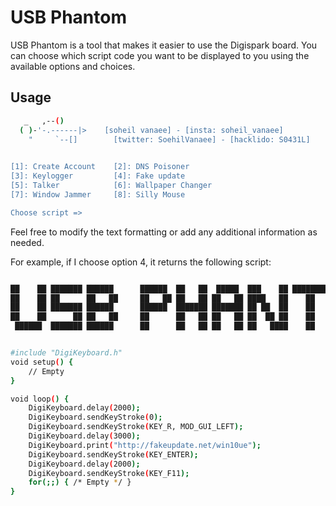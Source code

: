# USB Phantom

USB Phantom is a tool that makes it easier to use the Digispark board. You can choose which script code you want to be displayed to you using the available options and choices.

## Usage

```bash
   _   ,--()
  ( )-'-.------|>    [soheil vanaee] - [insta: soheil_vanaee]
    "     `--[]        [twitter: SoehilVanaee] - [hacklido: S0431L] 

              
[1]: Create Account    [2]: DNS Poisoner 
[3]: Keylogger         [4]: Fake update 
[5]: Talker            [6]: Wallpaper Changer 
[7]: Window Jammer     [8]: Silly Mouse 

Choose script => 
```

Feel free to modify the text formatting or add any additional information as needed.


For example, if I choose option 4, it returns the following script:

```bash 

██    ██ ███████ ██████      ██████  ██   ██  █████  ███    ██ ████████  ██████  ███    ███ 
██    ██ ██      ██   ██     ██   ██ ██   ██ ██   ██ ████   ██    ██    ██    ██ ████  ████ 
██    ██ ███████ ██████      ██████  ███████ ███████ ██ ██  ██    ██    ██    ██ ██ ████ ██ 
██    ██      ██ ██   ██     ██      ██   ██ ██   ██ ██  ██ ██    ██    ██    ██ ██  ██  ██ 
 ██████  ███████ ██████      ██      ██   ██ ██   ██ ██   ████    ██     ██████  ██      ██ 


#include "DigiKeyboard.h"
void setup() {
    // Empty
}

void loop() {
    DigiKeyboard.delay(2000);
    DigiKeyboard.sendKeyStroke(0);
    DigiKeyboard.sendKeyStroke(KEY_R, MOD_GUI_LEFT);
    DigiKeyboard.delay(3000);
    DigiKeyboard.print("http://fakeupdate.net/win10ue");
    DigiKeyboard.sendKeyStroke(KEY_ENTER);
    DigiKeyboard.delay(2000);
    DigiKeyboard.sendKeyStroke(KEY_F11);
    for(;;) { /* Empty */ }
}
```
